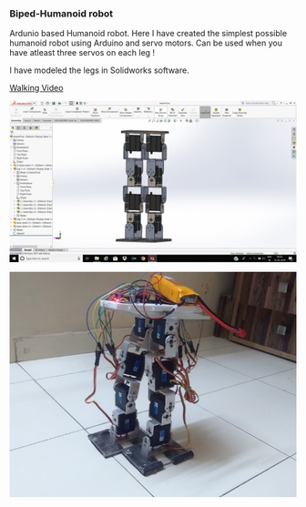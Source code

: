 ### Biped-Humanoid robot

Ardunio based Humanoid robot. Here I have created the simplest possible humanoid robot using Arduino and servo motors. Can be used when you have atleast three servos on each leg !

I have modeled the legs in Solidworks software.

<a href="https://www.youtube.com/watch?v=5w3RGbZgTs0">Walking Video</a>

![](images/Capture2.JPG)

<p align= "center">
<img src="images/2.jpeg">
</p>
